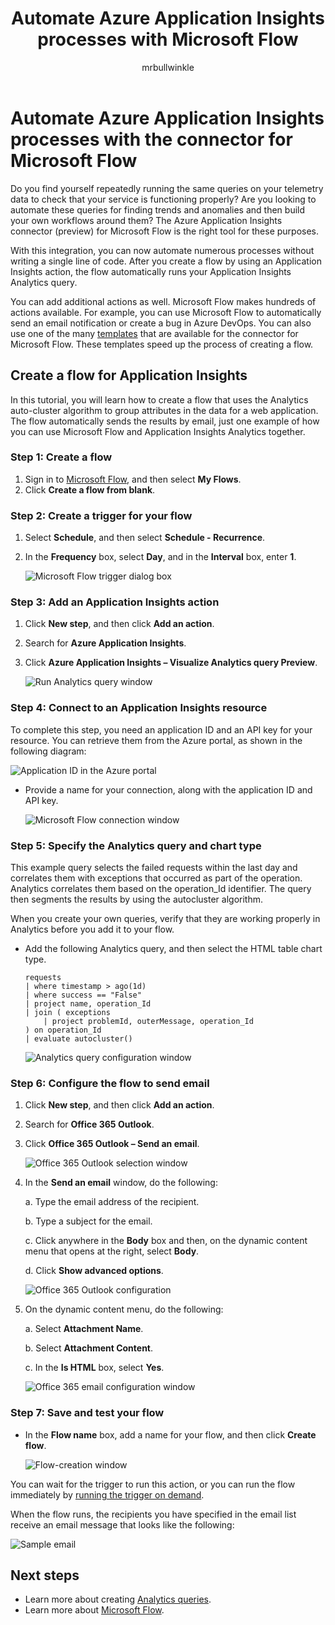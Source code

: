 ﻿---
title: Automate Azure Application Insights processes with Microsoft Flow
description: Learn how you can use Microsoft Flow to quickly automate repeatable processes by using the Application Insights connector.
services: application-insights
documentationcenter: ''
author: mrbullwinkle
manager: carmonm
ms.service: application-insights
ms.workload: tbd
ms.tgt_pltfrm: ibiza
ms.devlang: na
ms.topic: conceptual
ms.date: 06/25/2017
ms.author: mbullwin
---

# Automate Azure Application Insights processes with the connector for Microsoft Flow

Do you find yourself repeatedly running the same queries on your telemetry data to check that your service is functioning properly? Are you looking to automate these queries for finding trends and anomalies and then build your own workflows around them? The Azure Application Insights connector (preview) for Microsoft Flow is the right tool for these purposes.

With this integration, you can now automate numerous processes without writing a single line of code. After you create a flow by using an Application Insights action, the flow automatically runs your Application Insights Analytics query. 

You can add additional actions as well. Microsoft Flow makes hundreds of actions available. For example, you can use Microsoft Flow to automatically send an email notification or create a bug in Azure DevOps. You can also use one of the many [templates](https://ms.flow.microsoft.com/en-us/connectors/shared_applicationinsights/?slug=azure-application-insights) that are available for the connector for Microsoft Flow. These templates speed up the process of creating a flow. 

<!--The Application Insights connector also works with [Azure Power Apps](https://powerapps.microsoft.com/en-us/) and [Azure Logic Apps](https://azure.microsoft.com/services/logic-apps/?v=17.23h). --> 

## Create a flow for Application Insights

In this tutorial, you will learn how to create a flow that uses the Analytics auto-cluster algorithm to group attributes in the data for a web application. The flow automatically sends the results by email, just one example of how you can use Microsoft Flow and Application Insights Analytics together. 

### Step 1: Create a flow
1. Sign in to [Microsoft Flow](http://flow.microsoft.com), and then select **My Flows**.
1. Click **Create a flow from blank**.

### Step 2: Create a trigger for your flow
1. Select **Schedule**, and then select **Schedule - Recurrence**.
1. In the **Frequency** box, select **Day**, and in the **Interval** box, enter **1**.

    ![Microsoft Flow trigger dialog box](./media/app-insights-automate-with-flow/flow1.png)


### Step 3: Add an Application Insights action
1. Click **New step**, and then click **Add an action**.
1. Search for **Azure Application Insights**.
1. Click **Azure Application Insights – Visualize Analytics query Preview**.

    ![Run Analytics query window](./media/app-insights-automate-with-flow/flow2.png)

### Step 4: Connect to an Application Insights resource

To complete this step, you need an application ID and an API key for your resource. You can retrieve them from the Azure portal, as shown in the following diagram:

![Application ID in the Azure portal](./media/app-insights-automate-with-flow/appid.png) 

- Provide a name for your connection, along with the application ID and API key.

    ![Microsoft Flow connection window](./media/app-insights-automate-with-flow/flow3.png)

### Step 5: Specify the Analytics query and chart type
This example query selects the failed requests within the last day and correlates them with exceptions that occurred as part of the operation. Analytics correlates them based on the operation_Id identifier. The query then segments the results by using the autocluster algorithm. 

When you create your own queries, verify that they are working properly in Analytics before you add it to your flow.

- Add the following Analytics query, and then select the HTML table chart type. 

    ```
    requests
    | where timestamp > ago(1d)
    | where success == "False"
    | project name, operation_Id
    | join ( exceptions
        | project problemId, outerMessage, operation_Id
    ) on operation_Id
    | evaluate autocluster()
    ```
    
    ![Analytics query configuration window](./media/app-insights-automate-with-flow/flow4.png)

### Step 6: Configure the flow to send email

1. Click **New step**, and then click **Add an action**.
1. Search for **Office 365 Outlook**.
1. Click **Office 365 Outlook – Send an email**.

    ![Office 365 Outlook selection window](./media/app-insights-automate-with-flow/flow2b.png)

1. In the **Send an email** window, do the following:

   a. Type the email address of the recipient.

   b. Type a subject for the email.

   c. Click anywhere in the **Body** box and then, on the dynamic content menu that opens at the right, select **Body**.

   d. Click **Show advanced options**.

    ![Office 365 Outlook configuration](./media/app-insights-automate-with-flow/flow5.png)

1. On the dynamic content menu, do the following:

    a. Select **Attachment Name**.

    b. Select **Attachment Content**.
    
    c. In the **Is HTML** box, select **Yes**.

    ![Office 365 email configuration window](./media/app-insights-automate-with-flow/flow7.png)

### Step 7: Save and test your flow
- In the **Flow name** box, add a name for your flow, and then click **Create flow**.

    ![Flow-creation window](./media/app-insights-automate-with-flow/flow8.png)

You can wait for the trigger to run this action, or you can run the flow immediately by [running the trigger on demand](https://flow.microsoft.com/blog/run-now-and-six-more-services/).

When the flow runs, the recipients you have specified in the email list receive an email message that looks like the following:

![Sample email](./media/app-insights-automate-with-flow/flow9.png)


## Next steps

- Learn more about creating [Analytics queries](app-insights-analytics-using.md).
- Learn more about [Microsoft Flow](https://ms.flow.microsoft.com).



<!--Link references-->





